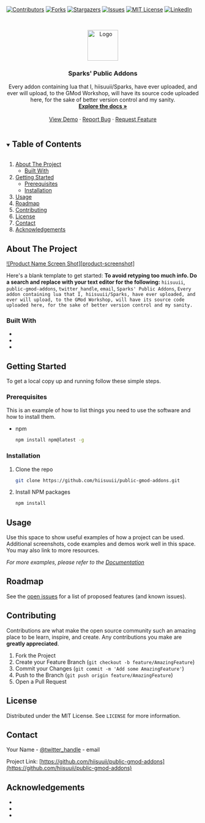 <!--
*** Thanks for checking out the Best-README-Template. If you have a suggestion
*** that would make this better, please fork the repo and create a pull request
*** or simply open an issue with the tag "enhancement".
*** Thanks again! Now go create something AMAZING! :D
***
***
***
*** To avoid retyping too much info. Do a search and replace for the following:
*** hiisuuii, public-gmod-addons, twitter_handle, email, Sparks' Public Addons, Every addon containing lua that I, hiisuuii/Sparks, have ever uploaded, and ever will upload, to the GMod Workshop, will have its source code uploaded here, for the sake of better version control and my sanity.
-->



<!-- PROJECT SHIELDS -->
<!--
*** I'm using markdown "reference style" links for readability.
*** Reference links are enclosed in brackets [ ] instead of parentheses ( ).
*** See the bottom of this document for the declaration of the reference variables
*** for contributors-url, forks-url, etc. This is an optional, concise syntax you may use.
*** https://www.markdownguide.org/basic-syntax/#reference-style-links
-->
[![Contributors][contributors-shield]][contributors-url]
[![Forks][forks-shield]][forks-url]
[![Stargazers][stars-shield]][stars-url]
[![Issues][issues-shield]][issues-url]
[![MIT License][license-shield]][license-url]
[![LinkedIn][linkedin-shield]][linkedin-url]



<!-- PROJECT LOGO -->
<br />
<p align="center">
  <a href="https://github.com/hiisuuii/public-gmod-addons">
    <img src="images/logo.png" alt="Logo" width="80" height="80">
  </a>

  <h3 align="center">Sparks' Public Addons</h3>

  <p align="center">
    Every addon containing lua that I, hiisuuii/Sparks, have ever uploaded, and ever will upload, to the GMod Workshop, will have its source code uploaded here, for the sake of better version control and my sanity.
    <br />
    <a href="https://github.com/hiisuuii/public-gmod-addons"><strong>Explore the docs »</strong></a>
    <br />
    <br />
    <a href="https://github.com/hiisuuii/public-gmod-addons">View Demo</a>
    ·
    <a href="https://github.com/hiisuuii/public-gmod-addons/issues">Report Bug</a>
    ·
    <a href="https://github.com/hiisuuii/public-gmod-addons/issues">Request Feature</a>
  </p>
</p>



<!-- TABLE OF CONTENTS -->
<details open="open">
  <summary><h2 style="display: inline-block">Table of Contents</h2></summary>
  <ol>
    <li>
      <a href="#about-the-project">About The Project</a>
      <ul>
        <li><a href="#built-with">Built With</a></li>
      </ul>
    </li>
    <li>
      <a href="#getting-started">Getting Started</a>
      <ul>
        <li><a href="#prerequisites">Prerequisites</a></li>
        <li><a href="#installation">Installation</a></li>
      </ul>
    </li>
    <li><a href="#usage">Usage</a></li>
    <li><a href="#roadmap">Roadmap</a></li>
    <li><a href="#contributing">Contributing</a></li>
    <li><a href="#license">License</a></li>
    <li><a href="#contact">Contact</a></li>
    <li><a href="#acknowledgements">Acknowledgements</a></li>
  </ol>
</details>



<!-- ABOUT THE PROJECT -->
## About The Project

[![Product Name Screen Shot][product-screenshot]](https://example.com)

Here's a blank template to get started:
**To avoid retyping too much info. Do a search and replace with your text editor for the following:**
`hiisuuii`, `public-gmod-addons`, `twitter_handle`, `email`, `Sparks' Public Addons`, `Every addon containing lua that I, hiisuuii/Sparks, have ever uploaded, and ever will upload, to the GMod Workshop, will have its source code uploaded here, for the sake of better version control and my sanity.`


### Built With

* []()
* []()
* []()



<!-- GETTING STARTED -->
## Getting Started

To get a local copy up and running follow these simple steps.

### Prerequisites

This is an example of how to list things you need to use the software and how to install them.
* npm
  ```sh
  npm install npm@latest -g
  ```

### Installation

1. Clone the repo
   ```sh
   git clone https://github.com/hiisuuii/public-gmod-addons.git
   ```
2. Install NPM packages
   ```sh
   npm install
   ```



<!-- USAGE EXAMPLES -->
## Usage

Use this space to show useful examples of how a project can be used. Additional screenshots, code examples and demos work well in this space. You may also link to more resources.

_For more examples, please refer to the [Documentation](https://example.com)_



<!-- ROADMAP -->
## Roadmap

See the [open issues](https://github.com/hiisuuii/public-gmod-addons/issues) for a list of proposed features (and known issues).



<!-- CONTRIBUTING -->
## Contributing

Contributions are what make the open source community such an amazing place to be learn, inspire, and create. Any contributions you make are **greatly appreciated**.

1. Fork the Project
2. Create your Feature Branch (`git checkout -b feature/AmazingFeature`)
3. Commit your Changes (`git commit -m 'Add some AmazingFeature'`)
4. Push to the Branch (`git push origin feature/AmazingFeature`)
5. Open a Pull Request



<!-- LICENSE -->
## License

Distributed under the MIT License. See `LICENSE` for more information.



<!-- CONTACT -->
## Contact

Your Name - [@twitter_handle](https://twitter.com/twitter_handle) - email

Project Link: [https://github.com/hiisuuii/public-gmod-addons](https://github.com/hiisuuii/public-gmod-addons)



<!-- ACKNOWLEDGEMENTS -->
## Acknowledgements

* []()
* []()
* []()





<!-- MARKDOWN LINKS & IMAGES -->
<!-- https://www.markdownguide.org/basic-syntax/#reference-style-links -->
[contributors-shield]: https://img.shields.io/github/contributors/hiisuuii/repo.svg?style=for-the-badge
[contributors-url]: https://github.com/hiisuuii/public-gmod-addons/graphs/contributors
[forks-shield]: https://img.shields.io/github/forks/hiisuuii/repo.svg?style=for-the-badge
[forks-url]: https://github.com/hiisuuii/public-gmod-addons/network/members
[stars-shield]: https://img.shields.io/github/stars/hiisuuii/repo.svg?style=for-the-badge
[stars-url]: https://github.com/hiisuuii/public-gmod-addons/stargazers
[issues-shield]: https://img.shields.io/github/issues/hiisuuii/repo.svg?style=for-the-badge
[issues-url]: https://github.com/hiisuuii/public-gmod-addons/issues
[license-shield]: https://img.shields.io/github/license/hiisuuii/repo.svg?style=for-the-badge
[license-url]: https://github.com/hiisuuii/public-gmod-addons/blob/master/LICENSE.txt
[linkedin-shield]: https://img.shields.io/badge/-LinkedIn-black.svg?style=for-the-badge&logo=linkedin&colorB=555
[linkedin-url]: https://linkedin.com/in/hiisuuii
